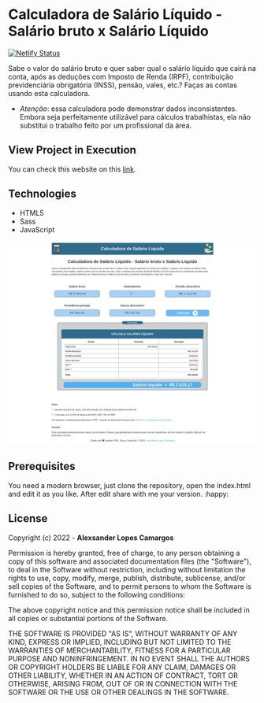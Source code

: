 # Calculadora de Salário Líquido - Salário bruto x Salário Líquido

[![Netlify Status](https://api.netlify.com/api/v1/badges/bc7d4d6d-de65-4fe8-8351-b7e8fc3b85f8/deploy-status)](https://app.netlify.com/sites/calculadora-salario-liquido/deploys)

Sabe o valor do salário bruto e quer saber qual o salário líquido que cairá na conta, após as deduções com Imposto de Renda (IRPF), contribuição previdenciária obrigatória (INSS), pensão, vales, etc.? Faças as contas usando esta calculadora.

- *Atenção*: essa calculadora pode demonstrar dados inconsistentes. Embora seja perfeitamente utilizável para cálculos trabalhistas, ela não substitui o trabalho feito por um profissional da área.

## View Project in Execution

You can check this website on this [link](https://calculadora-salario-liquido.netlify.app).

## Technologies

- HTML5
- Sass
- JavaScript

![Calculadora de Salário Líquido - Salário bruto x Salário Líquido](source/screen/calculadora_salario_liquido.jpg)

## Prerequisites

You need a modern browser, just clone the repository, open the index.html
and edit it as you like. After edit share with me your version. :happy:

## License

Copyright (c) 2022 - **Alexsander Lopes Camargos**

Permission is hereby granted, free of charge, to any person obtaining a
copy of this software and associated documentation files (the "Software"),
to deal in the Software without restriction, including without limitation
the rights to use, copy, modify, merge, publish, distribute, sublicense,
and/or sell copies of the Software, and to permit persons to whom the
Software is furnished to do so, subject to the following conditions:

The above copyright notice and this permission notice shall be included in
all copies or substantial portions of the Software.

THE SOFTWARE IS PROVIDED "AS IS", WITHOUT WARRANTY OF ANY KIND, EXPRESS OR
IMPLIED, INCLUDING BUT NOT LIMITED TO THE WARRANTIES OF MERCHANTABILITY,
FITNESS FOR A PARTICULAR PURPOSE AND NONINFRINGEMENT. IN NO EVENT SHALL THE
AUTHORS OR COPYRIGHT HOLDERS BE LIABLE FOR ANY CLAIM, DAMAGES OR OTHER
LIABILITY, WHETHER IN AN ACTION OF CONTRACT, TORT OR OTHERWISE, ARISING
FROM, OUT OF OR IN CONNECTION WITH THE SOFTWARE OR THE USE OR OTHER
DEALINGS IN THE SOFTWARE.
